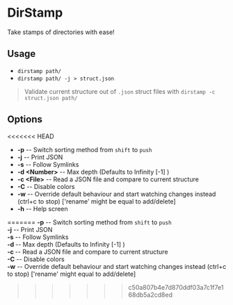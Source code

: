 ﻿  
# DirStamp  
  
Take stamps of directories with ease!  
  
## Usage  
  
* `dirstamp path/`  
* `dirstamp path/ -j > struct.json`  
  
> Validate current structure out of `.json` struct files with `dirstamp -c struct.json path/`  

## Options  
<<<<<<< HEAD
  
* **-p** -- Switch sorting method from `shift` to `push`  
* **-j** -- Print JSON  
* **-s** -- Follow Symlinks  
* **-d \<Number>** -- Max depth (Defaults to Infinity [-1] )  
* **-c \<File>** -- Read a JSON file and compare to current structure  
* **-C** -- Disable colors  
* **-w** -- Override default behaviour and start watching changes instead (ctrl+c to stop) ['rename' might be equal to add/delete]  
* **-h** -- Help screen  
  
=======
**-p** -- Switch sorting method from `shift` to `push`  
**-j** -- Print JSON  
**-s** -- Follow Symlinks  
**-d <Number>** -- Max depth (Defaults to Infinity [-1] )  
**-c <File>** -- Read a JSON file and compare to current structure  
**-C** -- Disable colors  
**-w** -- Override default behaviour and start watching changes instead (ctrl+c to stop) ['rename' might equal to add/delete]  
>>>>>>> c50a807b4e7d870ddf03a7c1f7e168db5a2cd8ed
